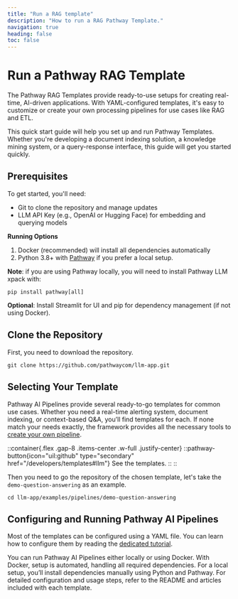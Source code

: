 ```yaml
---
title: "Run a RAG template"
description: "How to run a RAG Pathway Template."
navigation: true
heading: false
toc: false
---
```


# Run a Pathway RAG Template

The Pathway RAG Templates provide ready-to-use setups for creating real-time, AI-driven applications.
With YAML-configured templates, it's easy to customize or create your own processing pipelines for use cases like RAG and ETL.

This quick start guide will help you set up and run Pathway Templates.
 Whether you're developing a document indexing solution, a knowledge mining system, or a query-response interface, this guide will get you started quickly.

## Prerequisites

To get started, you'll need:
- Git to clone the repository and manage updates
- LLM API Key (e.g., OpenAI or Hugging Face) for embedding and querying models

**Running Options**
1. Docker (recommended) will install all dependencies automatically
2. Python 3.8+ with [Pathway](/developers/user-guide/introduction/installation) if you prefer a local setup.

**Note**: if you are using Pathway locally, you will need to install Pathway LLM xpack with:

```
pip install pathway[all]
```

**Optional**: Install Streamlit for UI and pip for dependency management (if not using Docker).


## Clone the Repository

First, you need to download the repository.

```
git clone https://github.com/pathwaycom/llm-app.git
```


## Selecting Your Template

Pathway AI Pipelines provide several ready-to-go templates for common use cases.
Whether you need a real-time alerting system, document indexing, or context-based Q&A, you’ll find templates for each.
If none match your needs exactly, the framework provides all the necessary tools to [create your own pipeline](/developers/user-guide/llm-xpack/llm-app-pathway).

::container{.flex .gap-8 .items-center .w-full .justify-center}
    ::pathway-button{icon="uil:github" type="secondary" href="/developers/templates#llm"}
    See the templates.
    ::
::

Then you need to go the repository of the chosen template, let's take the `demo-question-answering` as an example.

```
cd llm-app/examples/pipelines/demo-question-answering
```

## Configuring and Running Pathway AI Pipelines

Most of the templates can be configured using a YAML file.
You can learn how to configure them by reading the [dedicated tutorial](/developers/templates/configure-yaml).

You can run Pathway AI Pipelines either locally or using Docker.
With Docker, setup is automated, handling all required dependencies.
For a local setup, you’ll install dependencies manually using Python and Pathway.
For detailed configuration and usage steps, refer to the README and articles included with each template.
